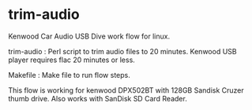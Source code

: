 # trim-audio

Kenwood Car Audio USB Dive work flow for linux.


trim-audio : Perl script to trim audio files to 20 minutes. Kenwood USB player requires flac 20 minutes or less.

Makefile : Make file to run flow steps.

This flow is working for kenwood DPX502BT with 128GB Sandisk Cruzer thumb drive. Also works with SanDisk SD Card Reader.



